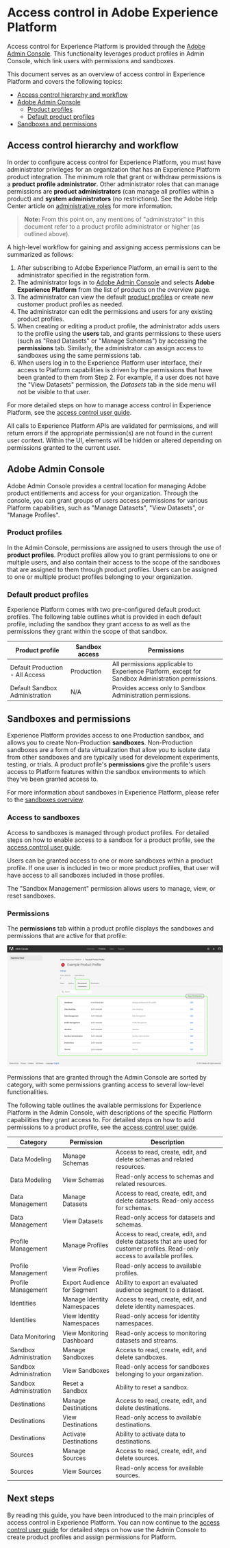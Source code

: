 # Access control in Adobe Experience Platform

Access control for Experience Platform is provided through the [Adobe Admin Console](https://adminconsole.adobe.com). This functionality leverages product profiles in Admin Console, which link users with permissions and sandboxes.

This document serves as an overview of access control in Experience Platform and covers the following topics:

* [Access control hierarchy and workflow](#access-control-hierarchy-and-workflow)
* [Adobe Admin Console](#adobe-admin-console)
    * [Product profiles](#product-profiles)
    * [Default product profiles](#default-product-profiles)
* [Sandboxes and permissions](#sandboxes-and-permissions)

## Access control hierarchy and workflow

In order to configure access control for Experience Platform, you must have administrator privileges for an organization that has an Experience Platform product integration. The minimum role that grant or withdraw permissions is a **product profile administrator**. Other administrator roles that can manage permissions are **product administrators** (can manage all profiles within a product) and **system administrators** (no restrictions). See the Adobe Help Center article on [administrative roles](https://helpx.adobe.com/enterprise/using/admin-roles.html) for more information.

> **Note:** From this point on, any mentions of "administrator" in this document refer to a product profile administrator or higher (as outlined above).

A high-level workflow for gaining and assigning access permissions can be summarized as follows:

1. After subscribing to Adobe Experience Platform, an email is sent to the administrator specified in the registration form.
1. The administrator logs in to [Adobe Admin Console](#adobe-admin-console) and selects **Adobe Experience Platform** from the list of products on the overview page.
1. The administrator can view the default [product profiles](#product-profiles) or create new customer product profiles as needed.
1. The administrator can edit the permissions and users for any existing product profiles.
1. When creating or editing a product profile, the administrator adds users to the profile using the **users** tab, and grants permissions to these users (such as "Read Datasets" or "Manage Schemas") by accessing the **permissions** tab. Similarly, the administrator can assign access to sandboxes using the same permissions tab.
1. When users log in to the Experience Platform user interface, their access to Platform capabilities is driven by the permissions that have been granted to them from Step 2. For example, if a user does not have the "View Datasets" permission, the _Datasets_ tab in the side menu will not be visible to that user.

For more detailed steps on how to manage access control in Experience Platform, see the [access control user guide](access-control-user-guide.md). 

All calls to Experience Platform APIs are validated for permissions, and will return errors if the appropriate permission(s) are not found in the current user context. Within the UI, elements will be hidden or altered depending on permissions granted to the current user.

## Adobe Admin Console

Adobe Admin Console provides a central location for managing Adobe product entitlements and access for your organization. Through the console, you can grant groups of users access permissions for various Platform capabilities, such as "Manage Datasets", "View Datasets", or "Manage Profiles".

### Product profiles

In the Admin Console, permissions are assigned to users through the use of **product profiles**. Product profiles allow you to grant permissions to one or multiple users, and also contain their access to the scope of the sandboxes that are assigned to them through product profiles. Users can be assigned to one or multiple product profiles belonging to your organization.

### Default product profiles

Experience Platform comes with two pre-configured default product profiles. The following table outlines what is provided in each default profile, including the sandbox they grant access to as well as the permissions they grant within the scope of that sandbox.

Product profile | Sandbox access | Permissions
--- | --- | ---
Default Production - All Access | Production | All permissions applicable to Experience Platform, except for Sandbox Administration permissions.
Default Sandbox Administration | N/A | Provides access only to Sandbox Administration permissions.

## Sandboxes and permissions

Experience Platform provides access to one Production sandbox, and allows you to create Non-Production **sandboxes**. Non-Production sandboxes are a form of data virtualization that allow you to isolate data from other sandboxes and are typically used for development experiments, testing, or trials. A product profile's **permissions** give the profile's users access to Platform features within the sandbox environments to which they've been granted access to.

For more information about sandboxes in Experience Platform, please refer to the [sandboxes overview](../sandboxes/sandboxes-overview.md).

### Access to sandboxes

Access to sandboxes is managed through product profiles. For detailed steps on how to enable access to a sandbox for a product profile, see the [access control user guide](access-control-user-guide.md).

Users can be granted access to one or more sandboxes within a product profile. If one user is included in two or more product profiles, that user will have access to all sandboxes included in those profiles.

The "Sandbox Management" permission allows users to manage, view, or reset sandboxes.

### Permissions

The **permissions** tab within a product profile displays the sandboxes and permissions that are active for that profile:

![](images/permissions-overview-new.png)

Permissions that are granted through the Admin Console are sorted by category, with some permissions granting access to several low-level functionalities.

The following table outlines the available permissions for Experience Platform in the Admin Console, with descriptions of the specific Platform capabilities they grant access to. For detailed steps on how to add permissions to a product profile, see the [access control user guide](access-control-user-guide.md).

Category | Permission | Description
--- | --- | ---
Data Modeling | Manage Schemas | Access to read, create, edit, and delete schemas and related resources.
Data Modeling | View Schemas | Read-only access to schemas and related resources.
Data Management | Manage Datasets | Access to read, create, edit, and delete datasets. Read-only access for schemas.
Data Management | View Datasets | Read-only access for datasets and schemas.
Profile Management | Manage Profiles | Access to read, create, edit, and delete datasets that are used for customer profiles. Read-only access to available profiles.
Profile Management | View Profiles | Read-only access to available profiles.
Profile Management | Export Audience for Segment | Ability to export an evaluated audience segment to a dataset.
Identities | Manage Identity Namespaces | Access to read, create, edit, and delete identity namespaces.
Identities | View Identity Namespaces | Read-only access for identity namespaces.
Data Monitoring | View Monitoring Dashboard | Read-only access to monitoring datasets and streams.
Sandbox Administration | Manage Sandboxes | Access to read, create, edit, and delete sandboxes.
Sandbox Administration | View Sandboxes | Read-only access for sandboxes belonging to your organization.
Sandbox Administration | Reset a Sandbox | Ability to reset a sandbox.
Destinations | Manage Destinations | Access to read, create, edit, and delete destinations.
Destinations | View Destinations | Read-only access to available destinations.
Destinations | Activate Destinations | Ability to activate data to destinations.
Sources | Manage Sources | Access to read, create, edit, and delete sources.
Sources | View Sources | Read-only access for available sources.

## Next steps

By reading this guide, you have been introduced to the main principles of access control in Experience Platform. You can now continue to the [access control user guide](access-control-user-guide.md) for detailed steps on how use the Admin Console to create product profiles and assign permissions for Platform.